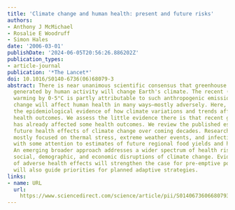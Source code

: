```yaml
---
title: 'Climate change and human health: present and future risks'
authors:
- Anthony J McMichael
- Rosalie E Woodruff
- Simon Hales
date: '2006-03-01'
publishDate: '2024-06-05T20:56:26.886202Z'
publication_types:
- article-journal
publication: '*The Lancet*'
doi: 10.1016/S0140-6736(06)68079-3
abstract: There is near unanimous scientific consensus that greenhouse gas emissions
  generated by human activity will change Earth's climate. The recent (globally averaged)
  warming by 0·5°C is partly attributable to such anthropogenic emissions. Climate
  change will affect human health in many ways—mostly adversely. Here, we summarise
  the epidemiological evidence of how climate variations and trends affect various
  health outcomes. We assess the little evidence there is that recent global warming
  has already affected some health outcomes. We review the published estimates of
  future health effects of climate change over coming decades. Research so far has
  mostly focused on thermal stress, extreme weather events, and infectious diseases,
  with some attention to estimates of future regional food yields and hunger prevalence.
  An emerging broader approach addresses a wider spectrum of health risks due to the
  social, demographic, and economic disruptions of climate change. Evidence and anticipation
  of adverse health effects will strengthen the case for pre-emptive policies, and
  will also guide priorities for planned adaptive strategies.
links:
- name: URL
  url: 
    https://www.sciencedirect.com/science/article/pii/S0140673606680793?casa_token=MWmBnG0fJWkAAAAA:rcYBWyilFTxlvpQw8Ba-ZINEf18ots2rXxNJIxxJDp5mteOGgy2qncrqMbLPLNsqsYRgrx-LYFo
---
```


